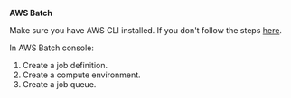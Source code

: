 **AWS Batch**

Make sure you have AWS CLI installed. If you don't follow the steps [here](https://docs.aws.amazon.com/batch/latest/userguide/get-set-up-for-aws-batch.html).

In AWS Batch console:

1. Create a job definition.
2. Create a compute environment.
3. Create a job queue.


